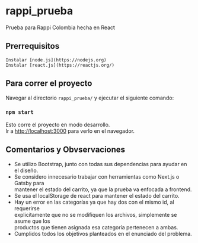 # rappi_prueba

Prueba para Rappi Colombia hecha en React

## Prerrequisitos

```
Instalar [node.js](https://nodejs.org)
Instalar [react.js](https://reactjs.org/)
```

## Para correr el proyecto
Navegar al directorio `rappi_prueba/` y ejecutar el siguiente comando:
### `npm start`
Esto corre el proyecto en modo desarrollo.<br>
Ir a [http://localhost:3000](http://localhost:3000) para verlo en el navegador.

## Comentarios y Obvservaciones
 - Se utilizo Bootstrap, junto con todas sus dependencias para ayudar en el diseño.
 - Se considero innecesario trabajar con herramientas como Next.js o Gatsby para <br>
 mantener el estado del carrito, ya que la prueba va enfocada a frontend.
 - Se usa el localStorage de react para mantener el estado del carrito.
 - Hay un error en las categorías ya que hay dos con el mismo id, al requerirse <br>
explicitamente que no se modifiquen los archivos, simplemente se asume que los <br>
productos que tienen asignada esa categoría pertenecen a ambas.
 - Cumplidos todos los objetivos planteados en el enunciado del problema.

